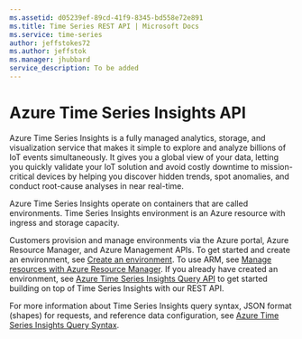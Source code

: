 ```yaml
---
ms.assetid: d05239ef-89cd-41f9-8345-bd558e72e891
ms.title: Time Series REST API | Microsoft Docs
ms.service: time-series
author: jeffstokes72
ms.author: jeffstok
ms.manager: jhubbard
service_description: To be added
---
```



# Azure Time Series Insights API

Azure Time Series Insights is a fully managed analytics, storage, and visualization service that makes it simple to explore and analyze billions of IoT events simultaneously.  It gives you a global view of your data, letting you quickly validate your IoT solution and avoid costly downtime to mission-critical devices by helping you discover hidden trends, spot anomalies, and conduct root-cause analyses in near real-time.  

Azure Time Series Insights operate on containers that are called environments.
Time Series Insights environment is an Azure resource with ingress and storage capacity.

Customers provision and manage environments via the Azure portal, Azure Resource Manager, and Azure Management APIs. To get started and create an environment, see [Create an environment](/azure/time-series-insights/time-series-insights-get-started).  To use ARM, see [Manage resources with Azure Resource Manager](/azure/time-series-insights/time-series-insights-manage-resources-using-azure-resource-manager).  If you already have created an environment, see [Azure Time Series Insights Query API](https://docs.microsoft.com/rest/api/time-series-insights/time-series-insights-reference-queryapi) to get started building on top of Time Series Insights with our REST API.  

For more information about Time Series Insights query syntax, JSON format (shapes) for requests, and reference data configuration, see [Azure Time Series Insights Query Syntax](https://docs.microsoft.com/rest/api/time-series-insights/time-series-insights-reference-query-syntax). 


